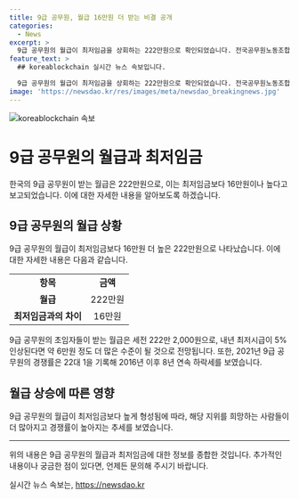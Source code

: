 ```yaml
---
title: 9급 공무원, 월급 16만원 더 받는 비결 공개
categories:
  - News
excerpt: >
  9급 공무원의 월급이 최저임금을 상회하는 222만원으로 확인되었습니다. 전국공무원노동조합은 9급 초임 공무원의 세전 월급이 222만 2,000원이라고 밝혔으며, 내년 최저시급 인상 시에는 6만원 정도가 더 늘어날 것으로 전망됩니다. 이러한 소식은 9급 공채 경쟁률이 하락세를 보이며 논란을 불러일으키고 있습니다.
feature_text: >
  ## koreablockchain 실시간 뉴스 속보입니다.

  9급 공무원의 월급이 최저임금을 상회하는 222만원으로 확인되었습니다. 전국공무원노동조합은 9급 초임 공무원의 세전 월급이 222만 2,000원이라고 밝혔으며, 내년 최저시급 인상 시에는 6만원 정도가 더 늘어날 것으로 전망됩니다. 이러한 소식은 9급 공채 경쟁률이 하락세를 보이며 논란을 불러일으키고 있습니다.
image: 'https://newsdao.kr/res/images/meta/newsdao_breakingnews.jpg'
---
```


<p><img src="https://newsdao.kr/res/images/meta/newsdao_breakingnews.jpg" alt="koreablockchain 속보" /></p>

<h1>9급 공무원의 월급과 최저임금</h1>

<p data-ke-size="size16">한국의 9급 공무원이 받는 월급은 222만원으로, 이는 최저임금보다 16만원이나 높다고 보고되었습니다. 이에 대한 자세한 내용을 알아보도록 하겠습니다.</p>

<h2>9급 공무원의 월급 상황</h2>

<p data-ke-size="size16">9급 공무원의 월급이 최저임금보다 16만원 더 높은 222만원으로 나타났습니다. 이에 대한 자세한 내용은 다음과 같습니다.</p>

<table>
  <tr>
    <td style="text-align: center; height: 17px;"><b>항목</b></td>
    <td style="text-align: center; height: 17px;"><b>금액</b></td>
  </tr>
  <tr>
    <td style="text-align: center; height: 17px;"><b>월급</b></td>
    <td style="text-align: center; height: 17px;">222만원</td>
  </tr>
  <tr>
    <td style="text-align: center; height: 17px;"><b>최저임금과의 차이</b></td>
    <td style="text-align: center; height: 17px;">16만원</td>
  </tr>
</table>

<p data-ke-size="size16">9급 공무원의 초임자들이 받는 월급은 세전 222만 2,000원으로, 내년 최저시급이 5% 인상된다면 약 6만원 정도 더 많은 수준이 될 것으로 전망됩니다. 또한, 2021년 9급 공무원의 경쟁률은 22대 1을 기록해 2016년 이후 8년 연속 하락세를 보였습니다.</p>

<h2><b>월급 상승에 따른 영향</b></h2>

<p data-ke-size="size16">9급 공무원의 월급이 최저임금보다 높게 형성됨에 따라, 해당 지위를 희망하는 사람들이 더 많아지고 경쟁률이 높아지는 추세를 보였습니다.</p>

<hr>

<p data-ke-size="size16">위의 내용은 9급 공무원의 월급과 최저임금에 대한 정보를 종합한 것입니다. 추가적인 내용이나 궁금한 점이 있다면, 언제든 문의해 주시기 바랍니다.</p>
실시간 뉴스 속보는, <a href="https://newsdao.kr" rel="dofollow">https://newsdao.kr</a>


